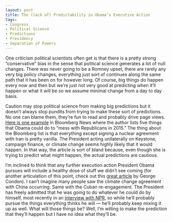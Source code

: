 ```yaml
---
layout: post
title: The (lack of) Predictability in Obama’s Executive Action
tags: 
- Congress
- Political Science
- Predictions
- Presidency
- Separation of Powers
---
```


One criticism political scientists often get is that there is a pretty strong “conservative” bias in the sense that political science generates a lot of null changes. There was never going to be a Romney upset, there are rarely any very big policy changes, everything just sort of continues along the same path that it has been on for however long. Of course, big things do happen every now and then but we’re just not very good at predicting when it’ll happen or what it will be so we assume minimal change from a day to day basis.

Caution may stop political science from making big predictions but it doesn’t always stop pundits from trying to make these sort of predictions. No one can blame them, they’re fun to read and probably drive page views. [Here is one example](http://www.bloomberg.com/politics/articles/2014-12-29/five-ways-obama-can-mess-with-republicans-in-2015) in Bloomberg News where the author lists five things that Obama could do to “mess with Republicans in 2015.” The thing about the Bloomberg list is that everything except signing a nuclear agreement with Iran is pretty vanilla. The President acting unilaterally on Keystone, campaign finance, or climate change seems highly likely that it would happen. In that way, the article is sort of bland because, even though she is trying to predict what might happen, the actual predictions are cautious.

I’m inclined to think that any further execution action President Obama pursues will include a healthy dose of stuff we didn’t see coming (for another articulation of this point, check out this [great article](http://www.nationaljournal.com/white-house/the-year-of-unconventional-wisdom-20141229) by George Condon). I can’t imagine many people saw the climate change agreement with China occurring. Same with the Cuban re-engagement. The President has freely admitted that he was going to do whatever he could do by himself, most recently in an [interview with NPR](http://www.npr.org/2014/12/29/372485968/transcript-president-obamas-full-npr-interview), so while he’ll probably pursue the things everything thinks he will — he’ll probably keep mixing it up as well. What will those things be? Well, I’m willing to make the prediction that they’ll happen but I have no idea what they’ll be.
